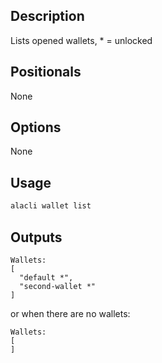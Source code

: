 ## Description

Lists opened wallets, \* = unlocked

## Positionals

None

## Options

None

## Usage

```sh
alacli wallet list
```

## Outputs

```console
Wallets:
[
  "default *",
  "second-wallet *"
]
```

or when there are no wallets:

```console
Wallets:
[
]
```

